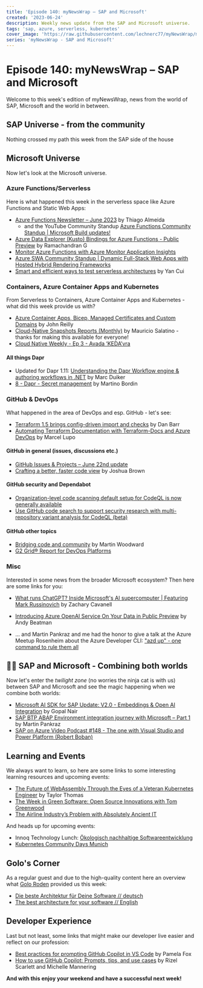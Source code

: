 ```yaml
---
title: 'Episode 140: myNewsWrap – SAP and Microsoft'
created: '2023-06-24'
description: Weekly news update from the SAP and Microsoft universe.
tags: 'sap, azure, serverless, kubernetes'
cover_image: 'https://raw.githubusercontent.com/lechnerc77/myNewsWrap/main/episodes/cover-images/episode140small.png'
series: 'myNewsWrap - SAP and Microsoft'
---
```


# Episode 140: myNewsWrap – SAP and Microsoft

Welcome to this week's edition of myNewsWrap, news from the world of SAP, Microsoft and the world in between.

## SAP Universe - from the community

Nothing crossed my path this week from the SAP side of the house

## Microsoft Universe

Now let's look at the Microsoft universe.

### Azure Functions/Serverless

Here is what happened this week in the serverless space like Azure Functions and Static Web Apps:

* [Azure Functions Newsletter – June 2023](https://techcommunity.microsoft.com/t5/apps-on-azure-blog/azure-functions-newsletter-june-2023/ba-p/3851362?WT.mc_id=AZ-MVP-5004195) by Thiago Almeida
  * and the YouTube Community Standup [Azure Functions Community Standup | Microsoft Build updates!](https://www.youtube.com/live/0xnv8lQDKNM?feature=share)
* [Azure Data Explorer (Kusto) Bindings for Azure Functions - Public Preview](https://techcommunity.microsoft.com/t5/azure-data-explorer-blog/azure-data-explorer-kusto-bindings-for-azure-functions-public/ba-p/3828472?WT.mc_id=AZ-MVP-5004195) by Ramachandran G
* [Monitor Azure Functions with Azure Monitor Application Insights](https://learn.microsoft.com/azure/azure-monitor/app/monitor-functions)
* [Azure SWA Community Standup | Dynamic Full-Stack Web Apps with Hosted Hybrid Rendering Frameworks](https://www.youtube.com/live/9jnfe79pieo?feature=share)
* [Smart and efficient ways to test serverless architectures](https://speakerdeck.com/theburningmonk/smart-and-efficient-ways-to-test-serverless-architectures) by Yan Cui

### Containers, Azure Container Apps and Kubernetes

From Serverless to Containers, Azure Container Apps and Kubernetes - what did this week provide us with?

* [Azure Container Apps, Bicep, Managed Certificates and Custom Domains](https://johnnyreilly.com/azure-container-apps-bicep-managed-certificates-custom-domains) by John Reilly
* [Cloud-Native Snapshots Reports (Monthly)](https://www.salaboy.com/2023/06/19/cloud-native-snapshots-monthly/) by Mauricio Salatino - thanks for making this available for everyone!
* [Cloud Native Weekly - Ep 3 - Avada ‘KEDA’vra](https://www.youtube.com/live/-xEhsCMsDYs?feature=share)

#### All things Dapr

* Updated for Dapr 1.11: [Understanding the Dapr Workflow engine & authoring workflows in .NET](https://www.diagrid.io/blog/authoring-dapr-workflows-in-dotnet) by Marc Duiker
* [8 - Dapr - Secret management](https://www.linkedin.com/pulse/8-dapr-secret-management-martino-bordin/) by Martino Bordin

### GitHub & DevOps

What happened in the area of DevOps and esp. GitHub - let's see:

* [Terraform 1.5 brings config-driven import and checks](https://www.hashicorp.com/blog/terraform-1-5-brings-config-driven-import-and-checks) by Dan Barr
* [Automating Terraform Documentation with Terraform-Docs and Azure DevOps](https://dev.to/pwd9000/automating-terraform-documentation-with-terraform-docs-and-azure-devops-oan) by Marcel Lupo

#### GitHub in general (issues, discussions etc.)

* [GitHub Issues & Projects – June 22nd update](https://github.blog/changelog/2023-06-22-github-issues-projects-june-22nd-update/)
* [Crafting a better, faster code view](https://github.blog/2023-06-21-crafting-a-better-faster-code-view/) by Joshua Brown

#### GitHub security and Dependabot

* [Organization-level code scanning default setup for CodeQL is now generally available](https://github.blog/changelog/2023-06-23-organization-level-code-scanning-default-setup-for-codeql-is-now-generally-available/)
* [Use GitHub code search to support security research with multi-repository variant analysis for CodeQL (beta)](https://github.blog/changelog/2023-06-23-use-github-code-search-to-support-security-research-with-multi-repostiory-variant-analysis-for-codeql-beta/)

#### GitHub other topics

* [Bridging code and community](https://github.blog/2023-06-21-bridging-code-and-community/) by Martin Woodward
* [G2 Grid® Report for DevOps Platforms](https://resources.github.com/g2-grid-report-for-devops-platforms/)

### Misc

Interested in some news from the broader Microsoft ecosystem? Then here are some links for you:

* [What runs ChatGPT? Inside Microsoft's AI supercomputer | Featuring Mark Russinovich](https://techcommunity.microsoft.com/t5/microsoft-mechanics-blog/what-runs-chatgpt-inside-microsoft-s-ai-supercomputer-featuring/ba-p/3830281?WT.mc_id=AZ-MVP-5004195) by Zachary Cavanell
* [Introducing Azure OpenAI Service On Your Data in Public Preview](https://techcommunity.microsoft.com/t5/ai-cognitive-services-blog/introducing-azure-openai-service-on-your-data-in-public-preview/bc-p/3851492?WT.mc_id=AZ-MVP-5004195) by Andy Beatman

* ... and Martin Pankraz and me had the honor to give a talk at the Azure Meetup Rosenheim about the Azure Developer CLI: ["azd up" - one command to rule them all](https://www.youtube.com/live/-qMDNeyDqB8?feature=share)

## 🐱‍👤 SAP and Microsoft - Combining both worlds

Now let's enter the *twilight zone* (no worries the ninja cat is with us) between SAP and Microsoft and see the magic happening when we combine both worlds:

* [Microsoft AI SDK for SAP Update: V2.0 - Embeddings & Open AI Integration](https://www.linkedin.com/pulse/microsoft-ai-sdk-sap-update-v20-embeddings-open-integration-nair/) by Gopal Nair
* [SAP BTP ABAP Environment integration journey with Microsoft – Part 1](https://blogs.sap.com/2023/06/20/sap-btp-abap-environment-integration-journey-with-microsoft-part-1/) by Martin Pankraz
* [SAP on Azure Video Podcast #148 - The one with Visual Studio and Power Platform (Robert Boban)](https://youtu.be/s6lnHb_o8eQ)

## Learning and Events

We always want to learn, so here are some links to some interesting learning resources and upcoming events:

* [The Future of WebAssembly Through the Eyes of a Veteran Kubernetes Engineer](https://hackernoon.com/the-future-of-webassembly-through-the-eyes-of-a-veteran-kubernetes-engineer) by Taylor Thomas
* [The Week in Green Software: Open Source Innovations with Tom Greenwood](https://podcasts.bcast.fm/e/rnkz9yq8-the-week-in-green-software-open-source-innovations-with-tom-greenwood)
* [The Airline Industry’s Problem with Absolutely Ancient IT](https://youtu.be/1-m_Jjse-cs)

And heads up for upcoming events:

* Innoq Technology Lunch: [Ökologisch nachhaltige Softwareentwicklung](https://www.meetup.com/innoq-technology-lunch/events/292844113/)
* [Kubernetes Community Days Munich](https://www.kcdmunich.com/)

## Golo's Corner

As a regular guest and due to the high-quality content here an overview what [Golo Roden](https://twitter.com/goloroden) provided us this week:

* [Die beste Architektur für Deine Software // deutsch](https://youtu.be/TazOEN8hss4)
* [The best architecture for your software // English](https://youtu.be/VZZT7oe4Td8)

## Developer Experience

Last but not least, some links that might make our developer live easier and reflect on our profession:

* [Best practices for prompting GitHub Copilot in VS Code](https://blog.pamelafox.org/2023/06/best-practices-for-prompting-github.html) by Pamela Fox
* [How to use GitHub Copilot: Prompts, tips, and use cases](https://github.blog/2023-06-20-how-to-write-better-prompts-for-github-copilot/) by Rizel Scarlett and Michelle Mannering

**And with this enjoy your weekend and have a successful next week!**
